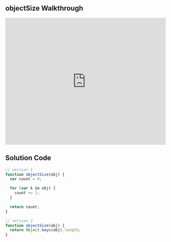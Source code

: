 ## objectSize Walkthrough

<iframe src="https://player.vimeo.com/video/213908306" width="100%" height="400" frameborder="0" webkitallowfullscreen mozallowfullscreen allowfullscreen></iframe>

## Solution Code

```js
// version 1
function objectSize(obj) {
  var count = 0;

  for (var k in obj) {
    count += 1;
  }

  return count;
}

// version 2
function objectSize(obj) {
  return Object.keys(obj).length;
}

```

